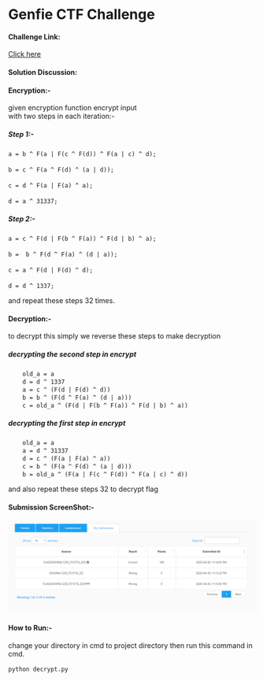 # Genfie CTF Challenge

#### Challenge Link:
[Click here](https://cybertalents.com/challenges/cryptography/genfei) 

#### Solution Discussion: 
#### Encryption:- 
given encryption function encrypt input  
with two steps in each iteration:-
##### Step 1:-
    a = b ^ F(a | F(c ^ F(d)) ^ F(a | c) ^ d);
    
    b = c ^ F(a ^ F(d) ^ (a | d));
    
    c = d ^ F(a | F(a) ^ a);
    
    d = a ^ 31337;

##### Step 2:-
    a = c ^ F(d | F(b ^ F(a)) ^ F(d | b) ^ a);
    
    b =  b ^ F(d ^ F(a) ^ (d | a));
    
    c = a ^ F(d | F(d) ^ d); 
    
    d = d ^ 1337;

and repeat these steps 32 times.

#### Decryption:- 

to decrypt this simply we reverse these steps to make decryption 

##### decrypting the second step in encrypt
        old_a = a
        d = d ^ 1337
        a = c ^ (F(d | F(d) ^ d))
        b = b ^ (F(d ^ F(a) ^ (d | a)))
        c = old_a ^ (F(d | F(b ^ F(a)) ^ F(d | b) ^ a))
##### decrypting the first step in encrypt
        old_a = a
        a = d ^ 31337
        d = c ^ (F(a | F(a) ^ a))
        c = b ^ (F(a ^ F(d) ^ (a | d)))
        b = old_a ^ (F(a | F(c ^ F(d)) ^ F(a | c) ^ d)) 
and also repeat these steps 32 to decrypt flag

#### Submission ScreenShot:- 
![ٍSubmission Photo](ctf_challenge_submitions.PNG) 

#### How to Run:-
change your directory in cmd to project directory then run this command in cmd.

```
python decrypt.py
```
